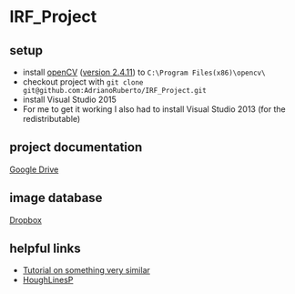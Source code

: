 # IRF_Project

## setup
* install [openCV](http://opencv.org/downloads.html) ([version 2.4.11](https://sourceforge.net/projects/opencvlibrary/files/opencv-win/2.4.11/opencv-2.4.11.exe/download)) to `C:\Program Files(x86)\opencv\`
* checkout project with `git clone git@github.com:AdrianoRuberto/IRF_Project.git`
* install Visual Studio 2015
* For me to get it working I also had to install Visual Studio 2013 (for the redistributable)

## project documentation
[Google Drive](https://docs.google.com/document/d/10_x-qziorr8QmPyMQpDucDV1fW-GkwqQOfb4vsnezxA/edit?usp=sharing)

## image database
[Dropbox](https://www.dropbox.com/sh/gvmzziq6i2aspc5/AABesIsqnpKkrrsHeMLuFJWXa?dl=0)

## helpful links
* [Tutorial on something very similar](http://blog.ayoungprogrammer.com/2013/04/tutorial-detecting-multiple-rectangles.html/)
* [HoughLinesP](http://docs.opencv.org/2.4/modules/imgproc/doc/feature_detection.html?highlight=houghlinesp#houghlinesp)
